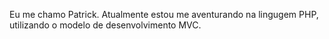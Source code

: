 Eu me chamo Patrick. Atualmente estou me aventurando na lingugem PHP, utilizando o modelo de desenvolvimento MVC.

